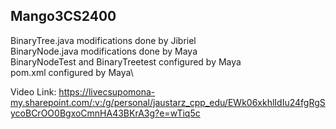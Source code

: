 Mango3CS2400
------------
BinaryTree.java modifications done by Jibriel\
BinaryNode.java modifications done by Maya\
BinaryNodeTest and BinaryTreetest configured by Maya\
pom.xml configured by Maya\

Video Link: https://livecsupomona-my.sharepoint.com/:v:/g/personal/jaustarz_cpp_edu/EWk06xkhlIdIu24fgRgSycoBCrOO0BgxoCmnHA43BKrA3g?e=wTiq5c

